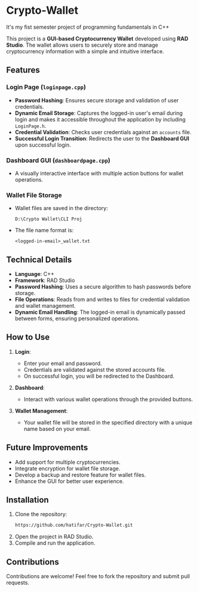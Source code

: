 # Crypto-Wallet
It's my fist semester project of programming fundamentals in C++

This project is a **GUI-based Cryptocurrency Wallet** developed using **RAD Studio**. The wallet allows users to securely store and manage cryptocurrency information with a simple and intuitive interface.

## Features

### Login Page (`loginpage.cpp`)
- **Password Hashing**: Ensures secure storage and validation of user credentials.
- **Dynamic Email Storage**: Captures the logged-in user's email during login and makes it accessible throughout the application by including `LoginPage.h`.
- **Credential Validation**: Checks user credentials against an `accounts` file.
- **Successful Login Transition**: Redirects the user to the **Dashboard GUI** upon successful login.

### Dashboard GUI (`dashboardpage.cpp`)
- A visually interactive interface with multiple action buttons for wallet operations.

### Wallet File Storage
- Wallet files are saved in the directory:
  ```
  D:\Crypto Wallet\CLI Proj
  ```
- The file name format is:
  ```
  <logged-in-email>_wallet.txt
  ```

## Technical Details
- **Language**: C++
- **Framework**: RAD Studio
- **Password Hashing**: Uses a secure algorithm to hash passwords before storage.
- **File Operations**: Reads from and writes to files for credential validation and wallet management.
- **Dynamic Email Handling**: The logged-in email is dynamically passed between forms, ensuring personalized operations.

## How to Use
1. **Login**:
   - Enter your email and password.
   - Credentials are validated against the stored accounts file.
   - On successful login, you will be redirected to the Dashboard.

2. **Dashboard**:
   - Interact with various wallet operations through the provided buttons.

3. **Wallet Management**:
   - Your wallet file will be stored in the specified directory with a unique name based on your email.

## Future Improvements
- Add support for multiple cryptocurrencies.
- Integrate encryption for wallet file storage.
- Develop a backup and restore feature for wallet files.
- Enhance the GUI for better user experience.

## Installation
1. Clone the repository:
   ```bash
   https://github.com/hatifar/Crypto-Wallet.git
   ```
2. Open the project in RAD Studio.
3. Compile and run the application.

## Contributions
Contributions are welcome! Feel free to fork the repository and submit pull requests.

